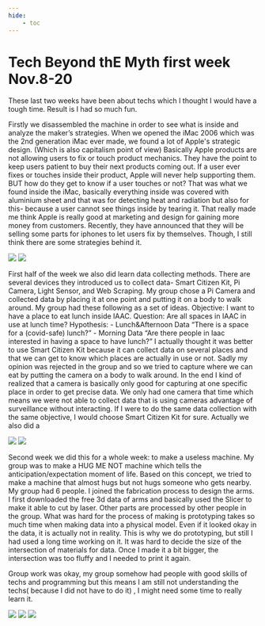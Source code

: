 ```yaml
---
hide:
    - toc
---
```


**Tech Beyond thE Myth first week Nov.8-20**
===============

These last two weeks have been about techs which I thought I would have a tough time. Result is I had so much fun.

<Forensic Report>
Firstly we disassembled the machine in order to see what is inside and analyze the maker’s strategies. When we opened the iMac 2006 which was the 2nd generation iMac ever made, we found a lot of Apple's strategic design. (Which is also capitalism point of view)
Basically Apple products are not allowing users to fix or touch product mechanics. They have the point to keep users patient to buy their next products coming out. If a user ever fixes or touches inside their product, Apple will never help supporting them. BUT how do they get to know if a user touches or not? That was what we found inside the iMac, basically everything inside was covered with aluminium sheet and that was for detecting heat and radiation but also for this- because a user cannot see things inside by tearing it. That really made me think Apple is really good at marketing and design for gaining more money from customers. Recently, they have announced that they will be selling some parts for iphones to let users fix by themselves. Though, I still think there are some strategies behind it.

![](../images/techbeyonthemyth/inside.jpg)
![](../images/techbeyonthemyth/tech.jpg)


<Measuring the World>
First half of the week we also did learn data collecting methods. There are several devices they introduced us to collect data- Smart Citizen Kit, Pi Camera, Light Sensor, and Web Scraping. My group chose a  Pi Camera and collected data by placing it at one point and putting it on a body to walk around. My group had these following as a set of ideas.
Objective: I want to have a place to eat lunch inside IAAC.
Question: Are all spaces in IAAC in use at lunch time?
Hypothesis: - Lunch&Afternoon Data “There is a space for a (covid-safe) lunch?” - Morning Data “Are there people in Iaac interested in having a space to have lunch?”
I actually thought it was better to use Smart Citizen Kit because it can collect data on several places and that we can get to know which places are actually in use or not. Sadly my opinion was rejected in the group and so we tried to capture where we can eat by putting the camera on a body to walk around. In the end I kind of realized that a camera is basically only good for capturing at one specific place in order to get precise data. We only had one camera that time which means we were not able to collect data that is using cameras advantage of surveillance without interacting. If I were to do the same data collection with the same objective, I would choose Smart Citizen Kit for sure.  
Actually we also did a 

![](../images/techbeyonthemyth/bodycam.jpg)
![](../images/techbeyonthemyth/picam.jpg)

<Almost Useless Machine>
Second week we did this for a whole week: to make a useless machine. My group was to make a HUG ME NOT machine which tells the anticipation/expectation moment of life. Based on this concept, we tried to make a machine that almost hugs but not hugs someone who gets nearby.
My group had 6 people. I joined the fabrication process to design the arms. I first downloaded the free 3d data of arms and basically used the Slicer to make it able to cut by laser. 
Other parts are processed by other people in the group. What was hard for the process of making is prototyping takes so much time when making data into a physical model. Even if it looked okay in the data, it is actually not in reality. This is why we do prototyping, but still I had used a long time working on it. It was hard to decide the size of the intersection of materials for data. Once I made it a bit bigger, the intersection was too fluffy and I needed to print it again.

Group work was okay, my group somehow had people with good skills of techs and programming but this means I am still not understanding the techs( because I did not have to do it) , I might need some time to really learn it.

![](../images/techbeyonthemyth/arm.jpg)
![](../images/techbeyonthemyth/hands.jpg)
![](../images/techbeyonthemyth/hugmenot.jpg)